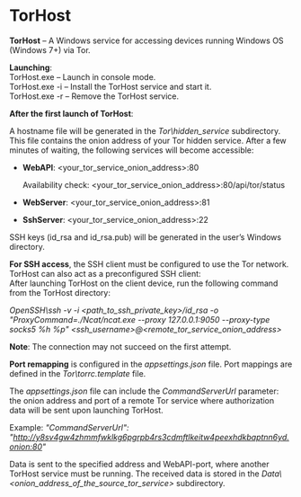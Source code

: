 # TorHost
**TorHost** – A Windows service for accessing devices running Windows OS (Windows 7+) via Tor.

**Launching**:  
TorHost.exe – Launch in console mode.  
TorHost.exe -i – Install the TorHost service and start it.  
TorHost.exe -r – Remove the TorHost service.

**After the first launch of TorHost**:

A hostname file will be generated in the *Tor\hidden_service* subdirectory. This file contains the onion address of your Tor hidden service. After a few minutes of waiting, the following services will become accessible:

 - **WebAPI**: <your_tor_service_onion_address>:80

 	Availability check: <your_tor_service_onion_address>:80/api/tor/status

 - **WebServer**: <your_tor_service_onion_address>:81
 - **SshServer**: <your_tor_service_onion_address>:22

SSH keys (id_rsa and id_rsa.pub) will be generated in the user’s Windows directory.

**For SSH access**, the SSH client must be configured to use the Tor network. TorHost can also act as a preconfigured SSH client:  
After launching TorHost on the client device, run the following command from the TorHost directory:

*OpenSSH\ssh -v -i <path_to_ssh_private_key>/id_rsa -o "ProxyCommand=./Ncat/ncat.exe --proxy 127.0.0.1:9050 --proxy-type socks5 %h %p" <ssh_username>@<remote_tor_service_onion_address>*

**Note**: The connection may not succeed on the first attempt.

**Port remapping** is configured in the *appsettings.json* file. Port mappings are defined in the *Tor\torrc.template* file.

The *appsettings.json* file can include the *CommandServerUrl* parameter: the onion address and port of a remote Tor service where authorization data will be sent upon launching TorHost.

Example:
*"CommandServerUrl": "http://y8sv4gw4zhmmfwklkg6pgrpb4rs3cdmftlkeitw4peexhdkbaptnn6yd.onion:80"*

Data is sent to the specified address and WebAPI-port, where another TorHost service must be running. The received data is stored in the *Data\\<onion_address_of_the_source_tor_service>* subdirectory.
